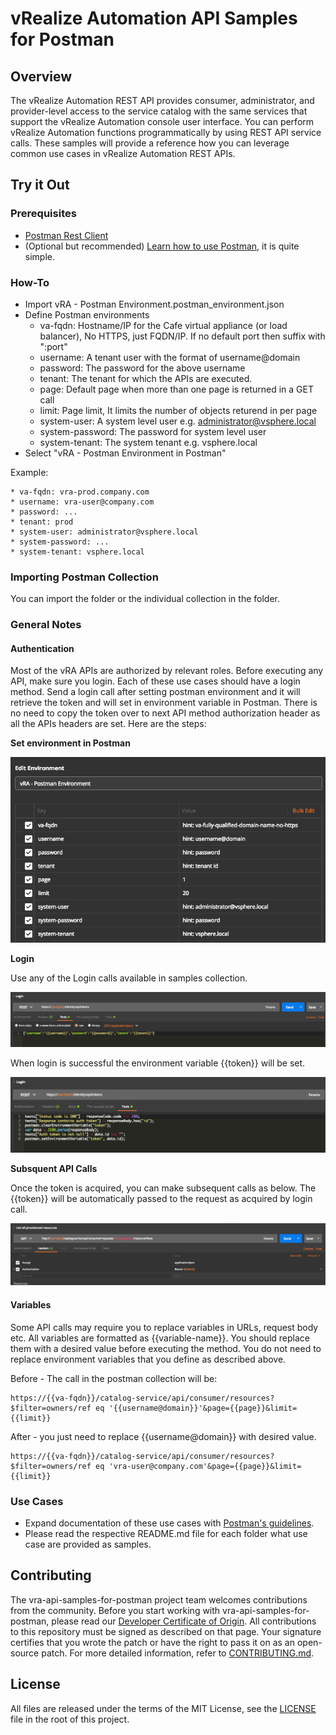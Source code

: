 # vRealize Automation API Samples for Postman

## Overview

The vRealize Automation REST API provides consumer, administrator, and provider-level access to the service catalog with the same services that support the vRealize Automation console user interface. You can perform vRealize Automation functions programmatically by using REST API service calls. These samples will provide a reference how you can leverage common use cases in vRealize Automation REST APIs.

## Try it Out

### Prerequisites

 * [Postman Rest Client](https://www.getpostman.com)
 * (Optional but recommended) [Learn how to use Postman](https://www.getpostman.com/docs/), it is quite simple.

### How-To

 * Import vRA - Postman Environment.postman_environment.json
 * Define Postman environments
   * va-fqdn: Hostname/IP for the Cafe virtual appliance (or load balancer), No HTTPS, just FQDN/IP. If no default port then suffix with ":port"
   * username: A tenant user with the format of username@domain
   * password: The password for the above username
   * tenant: The tenant for which the APIs are executed.
   * page: Default page when more than one page is returned in a GET call
   * limit: Page limit, It limits the number of objects returend in per page
   * system-user: A system level user e.g. administrator@vsphere.local
   * system-password: The password for system level user
   * system-tenant: The system tenant e.g. vsphere.local
  * Select "vRA - Postman Environment in Postman"

Example:

```
* va-fqdn: vra-prod.company.com
* username: vra-user@company.com
* password: ...
* tenant: prod
* system-user: administrator@vsphere.local
* system-password: ...
* system-tenant: vsphere.local
```

### Importing Postman Collection

You can import the folder or the individual collection in the folder.

### General Notes

#### Authentication
Most of the vRA APIs are authorized by relevant roles. Before executing any API, make sure you login. Each of these use cases should have a login method. Send a login call after setting postman environment and it will retrieve the token and will set in environment variable in Postman. There is no need to copy the token over to next API method authorization header as all the APIs headers are set. Here are the steps:

**Set environment in Postman**

![](./images/postman_environment.png)

**Login**

Use any of the Login calls available in samples collection.

![](./images/login.png)

When login is successful the environment variable {{token}} will be set.

![](./images/login_token_as_environment_variable.png)

**Subsquent API Calls**

Once the token is acquired, you can make subsequent calls as below. The {{token}} will be automatically passed to the request as acquired by login call.

![](./images/subsequent_postman_calls.png)

#### Variables

Some API calls may require you to replace variables in URLs, request body etc. All variables are formatted as {{variable-name}}. You should replace them with a desired value before executing the method. You do not need to replace environment variables that you define as described above.

Before - The call in the postman collection will be:

```
https://{{va-fqdn}}/catalog-service/api/consumer/resources?$filter=owners/ref eq '{{username@domain}}'&page={{page}}&limit={{limit}}
```

After - you just need to replace {{username@domain}} with desired value.
```
https://{{va-fqdn}}/catalog-service/api/consumer/resources?$filter=owners/ref eq 'vra-user@company.com'&page={{page}}&limit={{limit}}
```

### Use Cases

* Expand documentation of these use cases with [Postman's guidelines](https://www.getpostman.com/docs/creating_documentation).
* Please read the respective README.md file for each folder what use case are provided as samples. 

## Contributing

The vra-api-samples-for-postman project team welcomes contributions from the community. Before you start working with vra-api-samples-for-postman, please read our [Developer Certificate of Origin](https://cla.vmware.com/dco). All contributions to this repository must be signed as described on that page. Your signature certifies that you wrote the patch or have the right to pass it on as an open-source patch. For more detailed information, refer to [CONTRIBUTING.md](CONTRIBUTING.md).

## License

All files are released under the terms of the MIT License, see the [LICENSE](LICENSE.txt) file in the root of this project.

